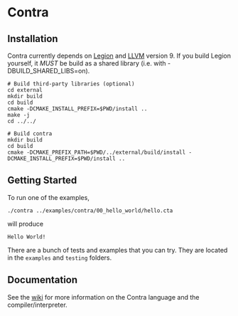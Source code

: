 Contra
======



Installation
----------------

Contra currently depends on [Legion](https://legion.stanford.edu/) and 
[LLVM](http://llvm.org/) version 9.  If you build Legion yourself, it *MUST* be
build as a shared library (i.e. with -DBUILD_SHARED_LIBS=on).

    # Build third-party libraries (optional)
    cd external
    mkdir build
    cd build
    cmake -DCMAKE_INSTALL_PREFIX=$PWD/install ..
    make -j
    cd ../../
        
    # Build contra
    mkdir build
    cd build
    cmake -DCMAKE_PREFIX_PATH=$PWD/../external/build/install -DCMAKE_INSTALL_PREFIX=$PWD/install ..
        

Getting Started
---------------

To run one of the examples,

    ./contra ../examples/contra/00_hello_world/hello.cta

will produce

    Hello World!
    
There are a bunch of tests and examples that you can try.  They are located in
the `examples` and `testing` folders.

Documentation
---------------

See the [wiki](docs/home.md) for more
information on the Contra language and the compiler/interpreter. 
